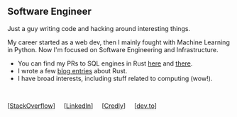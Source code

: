 ## Software Engineer

Just a guy writing code and hacking around interesting things.

My career started as a web dev, then I mainly fought with Machine Learning in Python.
Now I'm focused on Software Engineering and Infrastructure.

* You can find my PRs to SQL engines in Rust [here](https://github.com/apache/arrow-datafusion/pulls?q=author%3Amslapek) and
[there](https://github.com/pola-rs/polars/pulls?q=author%3Amslapek).
* I wrote a few [blog entries](https://dev.to/mslapek) about Rust.
* I have broad interests, including stuff related to computing (wow!).

<br/>

[[StackOverflow](https://stackoverflow.com/users/10075090/)]
&nbsp;&nbsp;&nbsp;
[[LinkedIn](https://www.linkedin.com/in/mslapek/)]
&nbsp;&nbsp;&nbsp;
[[Credly](https://www.credly.com/users/mslapek)]
&nbsp;&nbsp;&nbsp;
[[dev.to](https://dev.to/mslapek)]